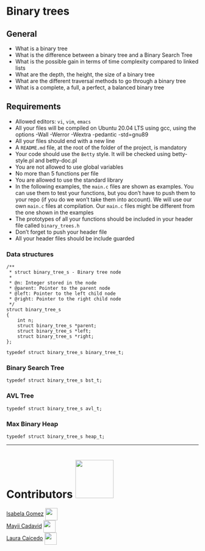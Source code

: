 #  Binary trees
## General

- What is a binary tree
- What is the difference between a binary tree and a Binary Search Tree
- What is the possible gain in terms of time complexity compared to linked lists
- What are the depth, the height, the size of a binary tree
- What are the different traversal methods to go through a binary tree
- What is a complete, a full, a perfect, a balanced binary tree

## Requirements

- Allowed editors: `vi`, `vim`, `emacs`
- All your files will be compiled on Ubuntu 20.04 LTS using gcc, using the options -Wall -Werror -Wextra -pedantic -std=gnu89
- All your files should end with a new line
- A `README.md` file, at the root of the folder of the project, is mandatory
- Your code should use the `Betty` style. It will be checked using betty-style.pl and betty-doc.pl
- You are not allowed to use global variables
- No more than 5 functions per file
- You are allowed to use the standard library
- In the following examples, the `main.c` files are shown as examples. You can use them to test your functions, but you don’t have to push them to your repo (if you do we won’t take them into account). We will use our own `main.c` files at compilation. Our `main.c` files might be different from the one shown in the examples
- The prototypes of all your functions should be included in your header file called `binary_trees.h`
- Don’t forget to push your header file
- All your header files should be include guarded

### Data structures

```
/**
 * struct binary_tree_s - Binary tree node
 *
 * @n: Integer stored in the node
 * @parent: Pointer to the parent node
 * @left: Pointer to the left child node
 * @right: Pointer to the right child node
 */
struct binary_tree_s
{
    int n;
    struct binary_tree_s *parent;
    struct binary_tree_s *left;
    struct binary_tree_s *right;
};

typedef struct binary_tree_s binary_tree_t;
```

### Binary Search Tree

```
typedef struct binary_tree_s bst_t;
```

### AVL Tree

```
typedef struct binary_tree_s avl_t;
```

### Max Binary Heap

```
typedef struct binary_tree_s heap_t;
```
---

# Contributors <img src='https://raw.githubusercontent.com/ShahriarShafin/ShahriarShafin/main/Assets/handshake.gif' width="100px">

[Isabela Gomez](https://github.com/IsabelaGomez101) <a href = 'https://twitter.com/IsaGome66256458'> <img width = '32px' align = 'center' src="https://cliply.co/wp-content/uploads/2019/07/371907030_TWITTER_ICON_TRANSPARENT_400.gif"/></a> <br>
[Mayii Cadavid](https://github.com/mayii527) <a href = 'https://twitter.com/MayiiCadavid'> <img width = '32px' align = 'center' src="https://cliply.co/wp-content/uploads/2019/07/371907030_TWITTER_ICON_TRANSPARENT_400.gif"/></a> <br>
[Laura Caicedo](https://github.com/LauSCaicedo) <a href = 'https://www.twitter.com/@LauSCaicedo'> <img width = '32px' align = 'center' src="https://cliply.co/wp-content/uploads/2019/07/371907030_TWITTER_ICON_TRANSPARENT_400.gif"/></a>
